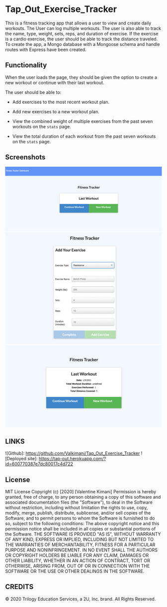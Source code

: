 # Tap_Out_Exercise_Tracker

This is a fitness tracking app that allows a user to view and create daily workouts. The User can log multiple workouts. The user is also able to track the name, type, weight, sets, reps, and duration of exercise. If the exercise is a cardio exercise, the user should be able to track the distance traveled. To create the app, a Mongo database with a Mongoose schema and handle routes with Express have been created.


## Functionality

When the user loads the page, they should be given the option to create a new workout or continue with their last workout.

The user should be able to:

  * Add exercises to the most recent workout plan.

  * Add new exercises to a new workout plan.

  * View the combined weight of multiple exercises from the past seven workouts on the `stats` page.

  * View the total duration of each workout from the past seven workouts on the `stats` page.
 
  ## Screenshots
![Dashboard](/images/dashboard.png)
![addExercise](/images/addExercise.png)
![lastworkout](/images/lastworkout.png)

## LINKS
![Github]: https://github.com/Valkimani/Tap_Out_Exercise_Tracker
![Deployed site]: https://tap-out.herokuapp.com/?id=600770387e7dc80017c4d722


## License
MIT License
Copyright (c) [2020] [Valentine Kimani]
Permission is hereby granted, free of charge, to any person obtaining a copy of this software and associated documentation files (the "Software"), to deal in the Software without restriction, including without limitation the rights to use, copy, modify, merge, publish, distribute, sublicense, and/or sell copies of the Software, and to permit persons to whom the Software is furnished to do so, subject to the following conditions:
The above copyright notice and this permission notice shall be included in all copies or substantial portions of the Software.
THE SOFTWARE IS PROVIDED "AS IS", WITHOUT WARRANTY OF ANY KIND, EXPRESS OR IMPLIED, INCLUDING BUT NOT LIMITED TO THE WARRANTIES OF MERCHANTABILITY, FITNESS FOR A PARTICULAR PURPOSE AND NONINFRINGEMENT. IN NO EVENT SHALL THE AUTHORS OR COPYRIGHT HOLDERS BE LIABLE FOR ANY CLAIM, DAMAGES OR OTHER LIABILITY, WHETHER IN AN ACTION OF CONTRACT, TORT OR OTHERWISE, ARISING FROM, OUT OF OR IN CONNECTION WITH THE SOFTWARE OR THE USE OR OTHER DEALINGS IN THE SOFTWARE.

## CREDITS
© 2020 Trilogy Education Services, a 2U, Inc. brand. All Rights Reserved.